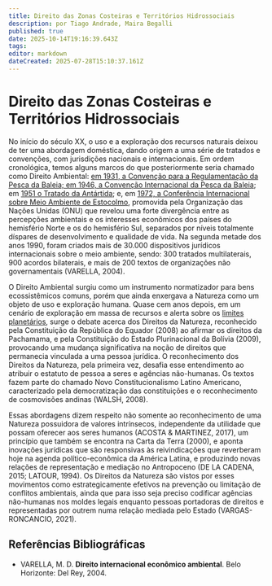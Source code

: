 ```yaml
---
title: Direito das Zonas Costeiras e Territórios Hidrossociais
description: por Tiago Andrade, Maira Begalli
published: true
date: 2025-10-14T19:16:39.643Z
tags: 
editor: markdown
dateCreated: 2025-07-28T15:10:37.161Z
---
```


# Direito das Zonas Costeiras e Territórios Hidrossociais

No início do século XX, o uso e a exploração dos recursos naturais deixou de ter uma abordagem doméstica, dando origem a uma série de tratados e convenções, com jurisdições nacionais e internacionais. Em ordem cronológica, temos alguns marcos do que posteriormente seria chamado como Direito Ambiental: [em 1931, a Convenção para a Regulamentação da Pesca da Baleia; em 1946, a Convenção Internacional da Pesca da Baleia](https://ojs.upf.br/index.php/rhdt/article/view/13440); em [1951 o Tratado da Antártida](https://www.ats.aq/e/antarctictreaty.html); e, em [1972, a Conferência Internacional sobre Meio Ambiente de Estocolmo](https://www.un.org/en/conferences/environment/stockholm1972), promovida pela Organização das Nações Unidas (ONU) que revelou uma forte divergência entre as percepções ambientais e os interesses econômicos dos países do hemisfério Norte e os do hemisfério Sul, separados por níveis totalmente díspares de desenvolvimento e qualidade de vida. Na segunda metade dos anos 1990, foram criados mais de 30.000 dispositivos jurídicos internacionais sobre o meio ambiente, sendo: 300 tratados multilaterais, 900 acordos bilaterais, e mais de 200 textos de organizações não governamentais (VARELLA, 2004).

O Direito Ambiental surgiu como um instrumento normatizador para bens ecossistêmicos comuns, porém que ainda enxergava a Natureza como um objeto de uso e exploração humana. Quase cem anos depois, em um cenário de exploração em massa de recursos e alerta sobre os [limites planetários](https://www.stockholmresilience.org/research/planetary-boundaries.html), surge o debate acerca dos Direitos da Natureza, reconhecido pela Constituição da República do Equador (2008) ao  afirmar os direitos da Pachamama, e pela Constituição do Estado Plurinacional da Bolívia (2009), provocando uma mudança significativa na noção de direitos que permanecia vinculada a uma pessoa jurídica. O reconhecimento dos Direitos da Natureza, pela primeira vez, desafia esse entendimento ao atribuir o estatuto de pessoa a seres e agências não-humanas. Os textos fazem parte do chamado Novo Constitucionalismo Latino Americano, caracterizado pela democratização das constituições e o reconhecimento de cosmovisões andinas (WALSH, 2008). 

Essas abordagens dizem respeito não somente ao reconhecimento de uma Natureza possuidora de valores intrínsecos, independente da utilidade que possam oferecer aos seres humanos (ACOSTA & MARTINEZ, 2017), um princípio que também se encontra na Carta da Terra (2000), e aponta inovações jurídicas que são responsivas às reivindicações que reverberam hoje na agenda político-econômica da América Latina, e produzindo novas relações de representação e mediação no Antropoceno (DE LA CADENA, 2015; LATOUR, 1994). Os Direitos da Natureza são vistos por esses movimentos como estrategicamente efetivos na prevenção ou limitação de conflitos ambientais, ainda que para isso seja preciso codificar agências não-humanas nos moldes legais enquanto pessoas portadoras de direitos e representadas por outrem numa relação mediada pelo Estado (VARGAS-RONCANCIO, 2021). 


## Referências Bibliográficas

- VARELLA, M. D. **Direito internacional econômico ambiental**. Belo Horizonte: Del Rey, 2004.
